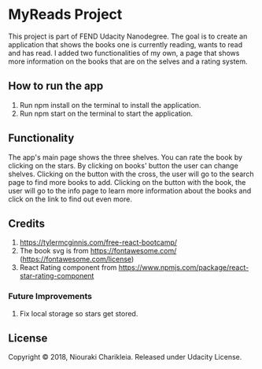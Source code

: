 # MyReads Project

This project is part of FEND Udacity Nanodegree. The goal is to create an application that shows the books one is currently reading, wants to read and has read. I added two functionalities of my own, a page that shows more information on the books that are on the selves and a rating system.

## How to run the app

1. Run npm install on the terminal to install the application.
2. Run npm start on the terminal to start the application.

## Functionality

The app's main page shows the three shelves. You can rate the book by clicking on the stars.
By clicking on books' button the user can change shelves.
Clicking on the button with the cross, the user will go to the search page to find more books to add.
Clicking on the button with the book, the user will go to the info page to learn more information about
the books and click on the link to find out even more.

## Credits

1. https://tylermcginnis.com/free-react-bootcamp/
2. The book svg is from https://fontawesome.com/ (https://fontawesome.com/license)
3. React Rating component from https://www.npmjs.com/package/react-star-rating-component

### Future Improvements

1. Fix local storage so stars get stored.

## License

Copyright © 2018, Niouraki Charikleia. Released under Udacity License.
